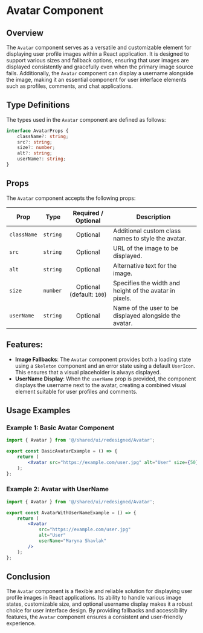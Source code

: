 # Avatar Component
## Overview
The `Avatar` component serves as a versatile and customizable element for displaying user profile images within a React application. It is designed to support various sizes and fallback options, ensuring that user images are displayed consistently and gracefully even when the primary image source fails. Additionally, the `Avatar` component can display a username alongside the image, making it an essential component for user interface elements such as profiles, comments, and chat applications.

## Type Definitions
The types used in the `Avatar` component are defined as follows:
```typescript
interface AvatarProps {
    className?: string;
    src?: string;
    size?: number;
    alt?: string;
    userName?: string;
}
```


## Props
The `Avatar` component accepts the following props:

| Prop        | Type      |       Required / Optional       | Description                                             |
|-------------|-----------|:-------------------------------:|---------------------------------------------------------|
| `className` | `string ` |            Optional             | Additional custom class names to style the avatar.      |
| `src`       | `string`  |            Optional             | URL of the image to be displayed.      |
| `alt`       | `string`  |            Optional             | Alternative text for the image.       |
| `size`      | `number`  | Optional <br/> (default: `100`) | Specifies the width and height of the avatar in pixels.      |
| `userName`  | `string`  |            Optional             | Name of the user to be displayed alongside the avatar.      |

## Features:
- **Image Fallbacks**: The `Avatar` component provides both a loading state using a `Skeleton` component and an error state using a default `UserIcon`. This ensures that a visual placeholder is always displayed.
- **UserName Display**: When the `userName` prop is provided, the component displays the username next to the avatar, creating a combined visual element suitable for user profiles and comments.



## Usage Examples

### Example 1: Basic Avatar Component
```jsx
import { Avatar } from '@/shared/ui/redesigned/Avatar';

export const BasicAvatarExample = () => {
    return (
        <Avatar src="https://example.com/user.jpg" alt="User" size={50} />
    );
};
```

### Example 2: Avatar with UserName
```jsx
import { Avatar } from '@/shared/ui/redesigned/Avatar';

export const AvatarWithUserNameExample = () => {
    return (
        <Avatar
            src="https://example.com/user.jpg"
            alt="User"
            userName="Maryna Shavlak"
        />
    );
};
```

## Conclusion
The `Avatar` component is a flexible and reliable solution for displaying user profile images in React applications. Its ability to handle various image states, customizable size, and optional username display makes it a robust choice for user interface design. By providing fallbacks and accessibility features, the `Avatar` component ensures a consistent and user-friendly experience.
